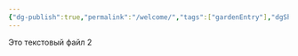 ```yaml
---
{"dg-publish":true,"permalink":"/welcome/","tags":["gardenEntry"],"dgShowFileTree":true}
---
```


Это текстовый файл 2